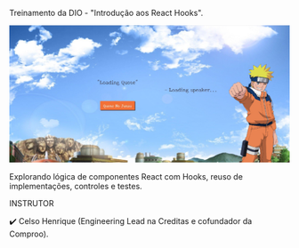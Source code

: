 Treinamento da DIO - "Introdução aos React Hooks". 

![Screenshot_2](https://github.com/FB-5/Naruto_React/blob/main/print.jpg)

Explorando lógica de componentes React com Hooks, reuso de implementações, controles e testes.

INSTRUTOR

✔️ Celso Henrique (Engineering Lead na Creditas e cofundador da Comproo).

